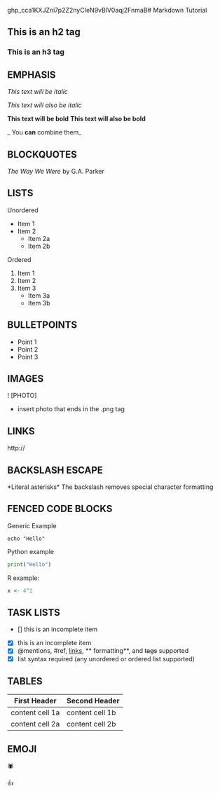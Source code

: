 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# Markdown Tutorial
## This is an h2 tag
### This is an h3 tag
## EMPHASIS
*This text will be italic*


_This text will also be italic_

**This text will be bold**
__This text will also be bold__

_ You **can** combine them_


## BLOCKQUOTES
_The Way We Were_ by G.A. Parker



## LISTS

Unordered
* Item 1
* Item 2
	* Item 2a
	* Item 2b

Ordered
1. Item 1
2. Item 2
3. Item 3
	* Item 3a
	* Item 3b


## BULLETPOINTS

- Point 1
- Point 2
- Point 3

## IMAGES

! [PHOTO] 

- insert photo that ends in the .png tag

## LINKS

http://

## BACKSLASH ESCAPE

\*Literal asterisks\* 
The backslash removes special character formatting

## FENCED CODE BLOCKS

Generic Example 

```
echo "Hello"
```

Python example

```python
print("Hello")
```

R example:
```r
x <- 4^2
```

## TASK LISTS

- [] this is an incomplete item 
- [x] this is an incomplete item
- [x] @mentions, #ref, [links](), ** formatting**, and <del>tags</del> supported
- [x] list syntax required  (any unordered or ordered list supported)

## TABLES

First Header | Second Header
-------------|--------------
content cell 1a |content cell 1b
content cell 2a | content cell 2b

## EMOJI

:spider: 

:+1:


